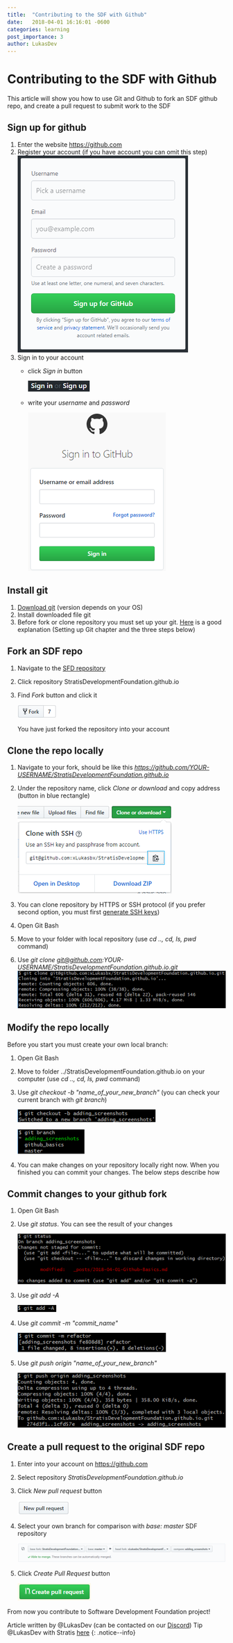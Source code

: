 ```yaml
---
title:  "Contributing to the SDF with Github"
date:   2018-04-01 16:16:01 -0600
categories: learning
post_importance: 3
author: LukasDev
---
```

# Contributing to the SDF with Github

This article will show you how to use Git and Github to fork an SDF github repo, and create a pull request to submit work to the SDF

## Sign up for github
1. Enter the website https://github.com
2. Register your account (if you have account you can omit this step)
    ![alt text](/assets/images/register_github.png "register_github")
3. Sign in to your account
    - click *Sign in* button

        ![alt text](/assets/images/sign_in_button_github.png "sign_in_button_github")

    - write your *username* and *password*

        ![alt text](/assets/images/sign_in_username_password_github.png "sign_in_username_password_github")

## Install git
1. [Download git](https://git-scm.com/downloads) (version depends on your OS)
2. Install downloaded file git
3. Before fork or clone repository you must set up your git. [Here](https://help.github.com/articles/set-up-git/)
   is a good explanation (Setting up Git chapter and the three steps below)

## Fork an SDF repo
1. Navigate to the [SFD repository](https://github.com/StratisDevelopmentFoundation)
2. Click repository StratisDevelopmentFoundation.github.io
3. Find *Fork* button and click it

    ![alt text](/assets/images/fork_button_github.png "fork_button_github")

   You have just forked the repository into your account

## Clone the repo locally
1. Navigate to your fork, should be like this *https://github.com/YOUR-USERNAME/StratisDevelopmentFoundation.github.io*
2. Under the repository name, click *Clone or download* and copy address (button in blue rectangle)

    ![alt text](/assets/images/clone_or_download_button_github.png "clone_or_download_button_github")
3. You can clone repository by HTTPS or SSH protocol (if you prefer second option, you must first [generate SSH keys](https://help.github.com/articles/generating-a-new-ssh-key-and-adding-it-to-the-ssh-agent/))
4. Open Git Bash
5. Move to your folder with local repository (use *cd .., cd, ls, pwd* command)
6. Use *git clone git@github.com:YOUR-USERNAME/StratisDevelopmentFoundation.github.io.git*
    ![alt text](/assets/images/git_clone.png "git_clone")

## Modify the repo locally

Before you start you must create your own local branch:

1. Open Git Bash
2. Move to folder ../StratisDevelopmentFoundation.github.io on your computer (use *cd .., cd, ls, pwd* command)
3. Use *git checkout -b "name_of_your_new_branch"* (you can check your current branch with *git branch*)

    ![alt text](/assets/images/git_checkout_b.png "git_checkout_b")

    ![alt text](/assets/images/git_branch.png "git_branch")

4. You can make changes on your repository locally right now. When you finished you can commit your changes.
   The below steps describe how

## Commit changes to your github fork
1. Open Git Bash
2. Use *git status*. You can see the result of your changes

    ![alt text](/assets/images/git_status.png "git_status")
3. Use *git add -A*

    ![alt text](/assets/images/git_add_a.png "git_add_ad")
4. Use *git commit -m "commit_name"*

    ![alt text](/assets/images/git_commit.png "git_commit")
5. Use *git push origin "name_of_your_new_branch"*

    ![alt text](/assets/images/git_push.png "git_push")

## Create a pull request to the original SDF repo
1. Enter into your account on https://github.com
2. Select repository *StratisDevelopmentFoundation.github.io*
3. Click *New pull request* button

    ![alt text](/assets/images/new_pull_request_button.png "new_pull_request_button")
4. Select your own branch for comparison with *base: master* SDF repository

    ![alt text](/assets/images/pr_comparison_branch.png "pr_comparison_branch")
5. Click *Create Pull Request* button

    ![alt text](/assets/images/create_pull_request_button.png "create_pull_request_button")


From now you contribute to Software Development Foundation project!

Article written by @LukasDev (can be contacted on our [Discord](/discord/)) Tip @LukasDev with Stratis [here](https://chainz.cryptoid.info/strat/address.dws?Sdyi3wDUV4zMvwLVU4EHby2rK93GjUNUaK)
{: .notice--info}